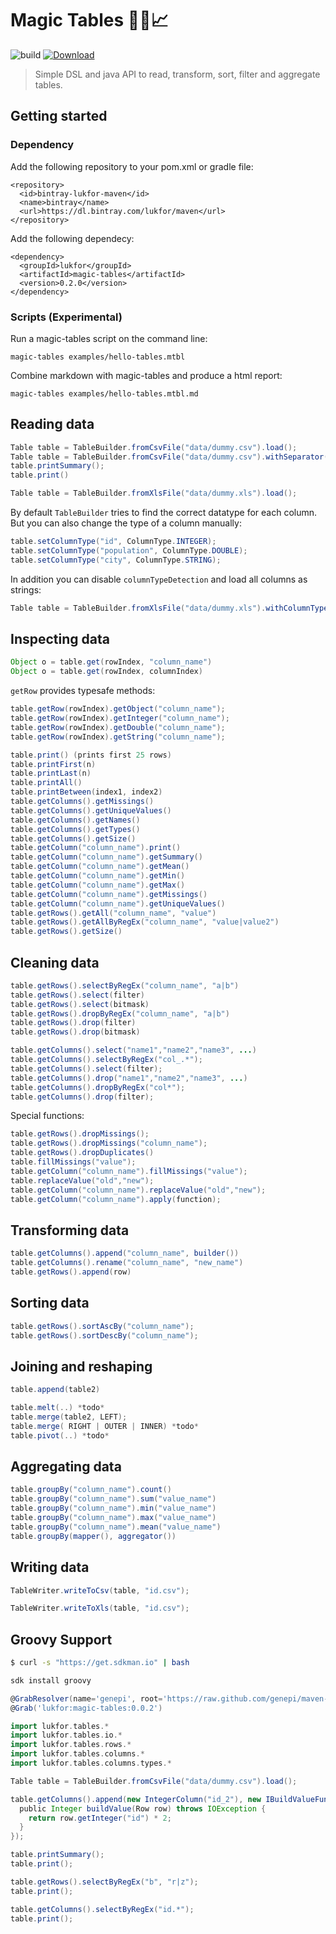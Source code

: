 # Magic Tables :tophat::rabbit::chart_with_upwards_trend:

![build](https://github.com/lukfor/magic-tables/workflows/build/badge.svg)
[ ![Download](https://api.bintray.com/packages/lukfor/maven/magic-tables/images/download.svg) ](https://bintray.com/lukfor/maven/magic-tables/_latestVersion)

> Simple DSL and java API to read, transform, sort, filter and aggregate tables.


## Getting started

### Dependency

Add the following repository to your pom.xml or gradle file:

```
<repository>
  <id>bintray-lukfor-maven</id>
  <name>bintray</name>
  <url>https://dl.bintray.com/lukfor/maven</url>
</repository>
```

Add the following dependecy:

```
<dependency>
  <groupId>lukfor</groupId>
  <artifactId>magic-tables</artifactId>
  <version>0.2.0</version>
</dependency>
```

### Scripts (Experimental)

Run a magic-tables script on the command line:

```
magic-tables examples/hello-tables.mtbl
```

Combine markdown with magic-tables and produce a html report:

```
magic-tables examples/hello-tables.mtbl.md
```


## Reading data

```java
Table table = TableBuilder.fromCsvFile("data/dummy.csv").load();
Table table = TableBuilder.fromCsvFile("data/dummy.csv").withSeparator('\t').load();
table.printSummary();
table.print()
```

```java
Table table = TableBuilder.fromXlsFile("data/dummy.xls").load();
```

By default `TableBuilder` tries to find the correct datatype for each column. But you can also change the type of a column manually:

```java
table.setColumnType("id", ColumnType.INTEGER);
table.setColumnType("population", ColumnType.DOUBLE);
table.setColumnType("city", ColumnType.STRING);
```

In addition you can disable `columnTypeDetection` and load all columns as strings:

```java
Table table = TableBuilder.fromXlsFile("data/dummy.xls").withColumnTypeDetection(false).load();
```

## Inspecting data

```java
Object o = table.get(rowIndex, "column_name")
Object o = table.get(rowIndex, columnIndex)
```

`getRow` provides typesafe methods:
```java
table.getRow(rowIndex).getObject("column_name");
table.getRow(rowIndex).getInteger("column_name");
table.getRow(rowIndex).getDouble("column_name");
table.getRow(rowIndex).getString("column_name");
```

```java
table.print() (prints first 25 rows)
table.printFirst(n)
table.printLast(n)
table.printAll()
table.printBetween(index1, index2)
table.getColumns().getMissings()
table.getColumns().getUniqueValues()
table.getColumns().getNames()
table.getColumns().getTypes()
table.getColumns().getSize()
table.getColumn("column_name").print()
table.getColumn("column_name").getSummary()
table.getColumn("column_name").getMean()
table.getColumn("column_name").getMin()
table.getColumn("column_name").getMax()
table.getColumn("column_name").getMissings()
table.getColumn("column_name").getUniqueValues()
table.getRows().getAll("column_name", "value")
table.getRows().getAllByRegEx("column_name", "value|value2")
table.getRows().getSize()
```

## Cleaning data


```java
table.getRows().selectByRegEx("column_name", "a|b")
table.getRows().select(filter)
table.getRows().select(bitmask)
table.getRows().dropByRegEx("column_name", "a|b")
table.getRows().drop(filter)
table.getRows().drop(bitmask)
```

```java
table.getColumns().select("name1","name2","name3", ...)
table.getColumns().selectByRegEx("col_.*");
table.getColumns().select(filter);
table.getColumns().drop("name1","name2","name3", ...)
table.getColumns().dropByRegEx("col*");
table.getColumns().drop(filter);
```

Special functions:

```java
table.getRows().dropMissings();
table.getRows().dropMissings("column_name");
table.getRows().dropDuplicates()
table.fillMissings("value");
table.getColumn("column_name").fillMissings("value");
table.replaceValue("old","new");
table.getColumn("column_name").replaceValue("old","new");
table.getColumn("column_name").apply(function);
```

## Transforming data

```java
table.getColumns().append("column_name", builder())
table.getColumns().rename("column_name", "new_name")
table.getRows().append(row)
```

## Sorting data

```java
table.getRows().sortAscBy("column_name");
table.getRows().sortDescBy("column_name");
```

## Joining and reshaping

```java
table.append(table2)

table.melt(..) *todo*
table.merge(table2, LEFT);
table.merge( RIGHT | OUTER | INNER) *todo*
table.pivot(..) *todo*
```

## Aggregating data

```java
table.groupBy("column_name").count()
table.groupBy("column_name").sum("value_name")
table.groupBy("column_name").min("value_name")
table.groupBy("column_name").max("value_name")
table.groupBy("column_name").mean("value_name")
table.groupBy(mapper(), aggregator())
```

## Writing data

```java
TableWriter.writeToCsv(table, "id.csv");
```

```java
TableWriter.writeToXls(table, "id.csv");
```


## Groovy Support

```sh
$ curl -s "https://get.sdkman.io" | bash
```

```sh
sdk install groovy
```

```groovy
@GrabResolver(name='genepi', root='https://raw.github.com/genepi/maven-repository/mvn-repo/')
@Grab('lukfor:magic-tables:0.0.2')

import lukfor.tables.*
import lukfor.tables.io.*
import lukfor.tables.rows.*
import lukfor.tables.columns.*
import lukfor.tables.columns.types.*

Table table = TableBuilder.fromCsvFile("data/dummy.csv").load();

table.getColumns().append(new IntegerColumn("id_2"), new IBuildValueFunction() {
  public Integer buildValue(Row row) throws IOException {
    return row.getInteger("id") * 2;
  }
});

table.printSummary();
table.print();

table.getRows().selectByRegEx("b", "r|z");
table.print();

table.getColumns().selectByRegEx("id.*");
table.print();
```
